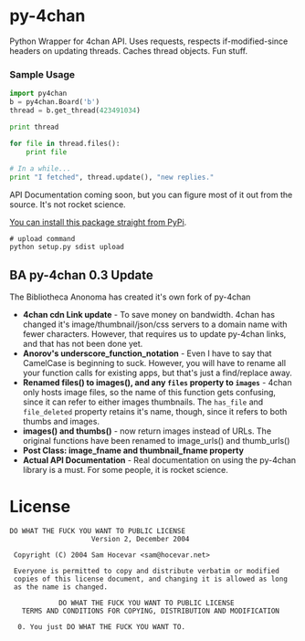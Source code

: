 py-4chan
========

Python Wrapper for 4chan API. Uses requests, respects if-modified-since headers on updating threads. Caches thread objects. Fun stuff.

### Sample Usage

``` python
import py4chan
b = py4chan.Board('b')
thread = b.get_thread(423491034)

print thread

for file in thread.files():
    print file
    
# In a while...
print "I fetched", thread.update(), "new replies."
```

API Documentation coming soon, but you can figure most of it out from the source. It's not rocket science.

[You can install this package straight from PyPi](https://pypi.python.org/pypi/py-4chan).

```
# upload command
python setup.py sdist upload
```

## BA py-4chan 0.3 Update

The Bibliotheca Anonoma has created it's own fork of py-4chan

* **4chan cdn Link update** - To save money on bandwidth. 4chan has changed it's image/thumbnail/json/css servers to a domain name with fewer characters. However, that requires us to update py-4chan links, and that has not been done yet.
* **Anorov's underscore_function_notation** - Even I have to say that CamelCase is beginning to suck. However, you will have to rename all your function calls for existing apps, but that's just a find/replace away.
* **Renamed files() to images(), and any `files` property to `images`** - 4chan only hosts image files, so the name of this function gets confusing, since it can refer to either images thumbnails. The `has_file` and `file_deleted` property retains it's name, though, since it refers to both thumbs and images. 
* **images() and thumbs()** - now return images instead of URLs. The original functions have been renamed to image_urls() and thumb_urls()
* **Post Class: image_fname and thumbnail_fname property**
* **Actual API Documentation** - Real documentation on using the py-4chan library is a must. For some people, it is rocket science.

# License

``` text
DO WHAT THE FUCK YOU WANT TO PUBLIC LICENSE
                    Version 2, December 2004

 Copyright (C) 2004 Sam Hocevar <sam@hocevar.net>

 Everyone is permitted to copy and distribute verbatim or modified
 copies of this license document, and changing it is allowed as long
 as the name is changed.

            DO WHAT THE FUCK YOU WANT TO PUBLIC LICENSE
   TERMS AND CONDITIONS FOR COPYING, DISTRIBUTION AND MODIFICATION

  0. You just DO WHAT THE FUCK YOU WANT TO.

```